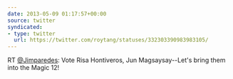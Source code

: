 ```yaml
---
date: 2013-05-09 01:17:57+00:00
source: twitter
syndicated:
- type: twitter
  url: https://twitter.com/roytang/statuses/332303390983983105/
---
```


RT [@Jimparedes](https://twitter.com/Jimparedes/): Vote Risa Hontiveros, Jun Magsaysay--Let's bring them into the Magic 12!